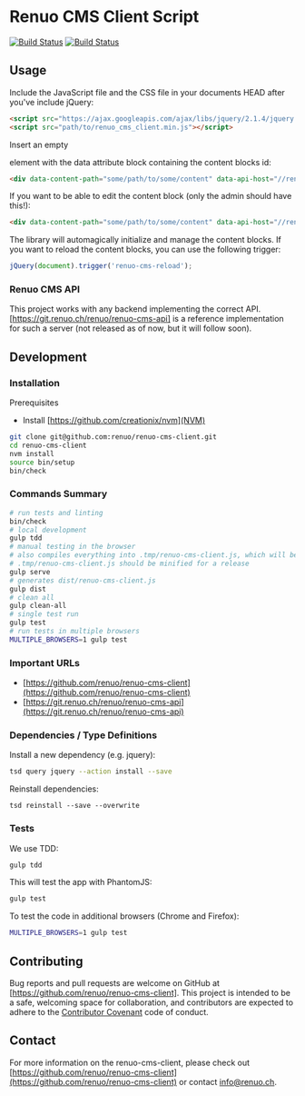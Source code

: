 # Renuo CMS Client Script

[![Build Status](https://travis-ci.org/renuo/renuo-cms-client.svg?branch=develop)](https://travis-ci.org/renuo/renuo-cms-client) [![Build Status](https://travis-ci.org/renuo/renuo-cms-client.svg?branch=master)](https://travis-ci.org/renuo/renuo-cms-client)

## Usage

Include the JavaScript file and the CSS file in your documents HEAD after you've include jQuery:
 
```html
<script src="https://ajax.googleapis.com/ajax/libs/jquery/2.1.4/jquery.min.js"></script>
<script src="path/to/renuo_cms_client.min.js"></script>
```

Insert an empty <div> element with the data attribute block containing the content blocks id:

```html
<div data-content-path="some/path/to/some/content" data-api-host="//renuo-cms-api.dev:3000" data-api-key="aValidApiKey"></div>
```

If you want to be able to edit the content block (only the admin should have this!):

```html
<div data-content-path="some/path/to/some/content" data-api-host="//renuo-cms-api.dev:3000" data-api-key="aValidApiKey" data-private-api-key="AdminONLY"></div>
```

The library will automagically initialize and manage the content blocks. If you want to reload the content blocks, you
can use the following trigger:

```js
jQuery(document).trigger('renuo-cms-reload');
```

### Renuo CMS API

This project works with any backend implementing the correct API. [https://git.renuo.ch/renuo/renuo-cms-api] is a reference
implementation for such a server (not released as of now, but it will follow soon).

## Development

### Installation

Prerequisites

* Install [https://github.com/creationix/nvm](NVM)

```sh
git clone git@github.com:renuo/renuo-cms-client.git
cd renuo-cms-client
nvm install
source bin/setup
bin/check
```

### Commands Summary

```sh
# run tests and linting
bin/check
# local development
gulp tdd
# manual testing in the browser
# also compiles everything into .tmp/renuo-cms-client.js, which will be used in local testing
# .tmp/renuo-cms-client.js should be minified for a release
gulp serve
# generates dist/renuo-cms-client.js
gulp dist
# clean all
gulp clean-all
# single test run
gulp test
# run tests in multiple browsers
MULTIPLE_BROWSERS=1 gulp test
```

### Important URLs

* [https://github.com/renuo/renuo-cms-client](https://github.com/renuo/renuo-cms-client)
* [https://git.renuo.ch/renuo/renuo-cms-api](https://git.renuo.ch/renuo/renuo-cms-api)

### Dependencies / Type Definitions

Install a new dependency (e.g. jquery): 

```sh
tsd query jquery --action install --save
```

Reinstall dependencies: 

```
tsd reinstall --save --overwrite
```

### Tests

We use TDD:

```sh
gulp tdd
```

This will test the app with PhantomJS:

```sh
gulp test
```

To test the code in additional browsers (Chrome and Firefox):

```sh
MULTIPLE_BROWSERS=1 gulp test
```

## Contributing

Bug reports and pull requests are welcome on GitHub at [https://github.com/renuo/renuo-cms-client]. This project is intended to
be a safe, welcoming space for collaboration, and contributors are expected to adhere to
the [Contributor Covenant](contributor-covenant.org) code of conduct.

## Contact

For more information on the renuo-cms-client, please check out
[https://github.com/renuo/renuo-cms-client](https://github.com/renuo/renuo-cms-client)
or contact [info@renuo.ch](mailto:info@renuo.ch).

